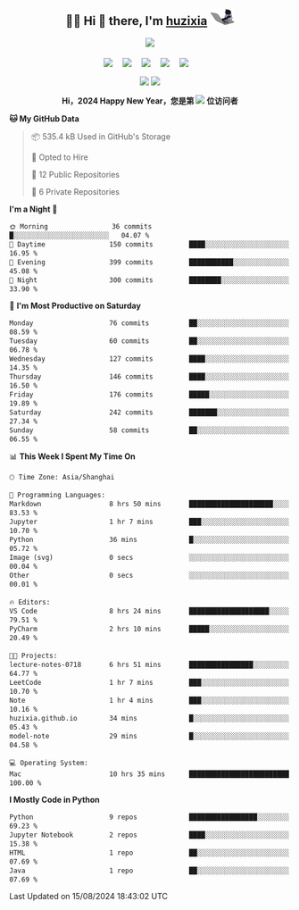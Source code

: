 <div align="center">

## :woman_technologist: Hi 👋 there, I'm [huzixia](https://huzixia.github.io/) <img height="30" src="images/work.gif" />

  <!-- dynamic typing effect 动态打字效果 -->
  <div>
    <a href="https://huzixia.github.io/">
      <img src="https://readme-typing-svg.demolab.com?font=Fira+Code&pause=1000&width=435&lines=console.log(%22Hello%2C%20World%22);胡同学祝您心想事成!&center=true&size=27" />
    </a>
  </div>

  <div>&nbsp;</div>

  <!-- profile logo 个人资料徽标 -->
  <div>
    <a href="https://huzixia.github.io/"><img src="https://img.shields.io/badge/Website-博客-orange" /></a>&emsp;
    <a href="https://www.zhihu.com/people/hu-zi-xia-91"><img src="https://img.shields.io/badge/ZhiHu-知乎-blue" /></a>&emsp;
    <a href="https://twitter.com/zixia80631/"><img src="https://img.shields.io/badge/Twitter-推特-black" /></a>&emsp;
    <a href="https://github.com/HuZixia/Text2Video/assets/38995480/244e64be-3dc4-46bb-8aff-523d8a235a1e"><img src="https://img.shields.io/badge/WeChat-微信-07c160" /></a>&emsp;
    <a href="https://www.cnblogs.com/huzixia"><img src="https://img.shields.io/badge/CnBlog-博客园-yellow" /></a>&emsp;

  </div>

[//]: # (### Github Stats)

 <p>
   <img src="https://github-readme-stats.vercel.app/api?username=HuZixia&rank_icon=github&theme=react&border_color=61dafb&hide_border=true" />
   <img src="https://github-readme-stats.vercel.app/api/top-langs/?username=HuZixia&hide=c%23,powershell,Mathematica,Ruby,Objective-C,Objective-C%2b%2b,Cuda&title_color=61dafb&text_color=ffffff&icon_color=61dafb&bg_color=20232a&langs_count=8&layout=compact&border_color=61dafb&hide_border=true&size_weight=0.5&count_weight=0.5" />
 </p>

</div>

<div align="center"><b>Hi，2024 Happy New Year，您是第 <img src="https://profile-counter.glitch.me/HuZixia/count.svg"></img> 位访问者</b></div>


[//]: # (*   Github Stats)
[//]: # (![Top Langs]&#40;https://github-readme-stats.vercel.app/api/top-langs/?username=HuZixia\&layout=compact&#41;)
[//]: # (![HuZixia's GitHub stats]&#40;https://github-readme-stats.vercel.app/api?username=HuZixia\&rank_icon=github&theme=tokyonight&#41;)


<!--START_SECTION:waka-->
**🐱 My GitHub Data** 

> 📦 535.4 kB Used in GitHub's Storage 
 > 
> 💼 Opted to Hire
 > 
> 📜 12 Public Repositories 
 > 
> 🔑 6 Private Repositories 
 > 
**I'm a Night 🦉** 

```text
🌞 Morning                36 commits          █░░░░░░░░░░░░░░░░░░░░░░░░   04.07 % 
🌆 Daytime                150 commits         ████░░░░░░░░░░░░░░░░░░░░░   16.95 % 
🌃 Evening                399 commits         ███████████░░░░░░░░░░░░░░   45.08 % 
🌙 Night                  300 commits         ████████░░░░░░░░░░░░░░░░░   33.90 % 
```
📅 **I'm Most Productive on Saturday** 

```text
Monday                   76 commits          ██░░░░░░░░░░░░░░░░░░░░░░░   08.59 % 
Tuesday                  60 commits          ██░░░░░░░░░░░░░░░░░░░░░░░   06.78 % 
Wednesday                127 commits         ████░░░░░░░░░░░░░░░░░░░░░   14.35 % 
Thursday                 146 commits         ████░░░░░░░░░░░░░░░░░░░░░   16.50 % 
Friday                   176 commits         █████░░░░░░░░░░░░░░░░░░░░   19.89 % 
Saturday                 242 commits         ███████░░░░░░░░░░░░░░░░░░   27.34 % 
Sunday                   58 commits          ██░░░░░░░░░░░░░░░░░░░░░░░   06.55 % 
```


📊 **This Week I Spent My Time On** 

```text
🕑︎ Time Zone: Asia/Shanghai

💬 Programming Languages: 
Markdown                 8 hrs 50 mins       █████████████████████░░░░   83.53 % 
Jupyter                  1 hr 7 mins         ███░░░░░░░░░░░░░░░░░░░░░░   10.70 % 
Python                   36 mins             █░░░░░░░░░░░░░░░░░░░░░░░░   05.72 % 
Image (svg)              0 secs              ░░░░░░░░░░░░░░░░░░░░░░░░░   00.04 % 
Other                    0 secs              ░░░░░░░░░░░░░░░░░░░░░░░░░   00.01 % 

🔥 Editors: 
VS Code                  8 hrs 24 mins       ████████████████████░░░░░   79.51 % 
PyCharm                  2 hrs 10 mins       █████░░░░░░░░░░░░░░░░░░░░   20.49 % 

🐱‍💻 Projects: 
lecture-notes-0718       6 hrs 51 mins       ████████████████░░░░░░░░░   64.77 % 
LeetCode                 1 hr 7 mins         ███░░░░░░░░░░░░░░░░░░░░░░   10.70 % 
Note                     1 hr 4 mins         ███░░░░░░░░░░░░░░░░░░░░░░   10.16 % 
huzixia.github.io        34 mins             █░░░░░░░░░░░░░░░░░░░░░░░░   05.43 % 
model-note               29 mins             █░░░░░░░░░░░░░░░░░░░░░░░░   04.58 % 

💻 Operating System: 
Mac                      10 hrs 35 mins      █████████████████████████   100.00 % 
```

**I Mostly Code in Python** 

```text
Python                   9 repos             █████████████████░░░░░░░░   69.23 % 
Jupyter Notebook         2 repos             ████░░░░░░░░░░░░░░░░░░░░░   15.38 % 
HTML                     1 repo              ██░░░░░░░░░░░░░░░░░░░░░░░   07.69 % 
Java                     1 repo              ██░░░░░░░░░░░░░░░░░░░░░░░   07.69 % 
```




 Last Updated on 15/08/2024 18:43:02 UTC
<!--END_SECTION:waka-->


<!--
**HuZixia/HuZixia** is a ✨ _special_ ✨ repository because its `README.md` (this file) appears on your GitHub profile.

Here are some ideas to get you started:

- 🔭 I’m currently working on ...
- 🌱 I’m currently learning ...
- 👯 I’m looking to collaborate on ...
- 🤔 I’m looking for help with ...
- 💬 Ask me about ...
- 📫 How to reach me: ...
- 😄 Pronouns: ...
- ⚡ Fun fact: ...
-->
